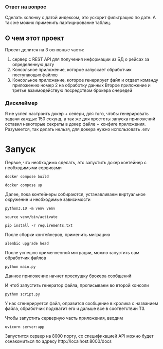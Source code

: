 ### Ответ на вопрос

Сделать колонку с датой индексом, это ускорит фильтрацию по дате. А так же можно применить партицирование таблиц.


## О чем этот проект

Проект делится на 3 основные части: 
1) сервер с REST API для получения информации из БД о рейсах за определенную дату
2) Консольное приложение, которое запускает обработчик поступающих файлов
3) Консольное приложение, которое генерирует файл и отдает команду приложению номер 2 на обработку данных
Второе приложение и третье взаимодействую посредством брокера очередей

### Дисклеймер

Я не успел настроить докер + селери, для того, чтобы генерировать задачи каждые 150 секунд,
а так же для простоты запуска приложений оставил некоторые секреты в докер файле + конфиге приложения.
Разумеется, так делать нельзя, для докера нужно использовать .env 


# Запуск
Первое, что необходимо сделать, это запустить докер контейнер с необходимыми сервисами

`docker compose build`

`docker compose up`

Далее, пока контейнеры собираются, устанавливаем виртуальное окружение и необходимые зависимости

`python3.10 -m venv venv`

`source venv/bin/activate`

`pip install -r requirements.txt`

После сборки контейнеров, применить миграцию 

`alembic upgrade head`

После успешно применненной миграции, можно запустить сам обработчик файлов

`python main.py`

Данное приложение начнет прослушку брокера сообщений

И чтоб запустить генератор файла, прописываем во второй консоли 

`python script.py`

У нас сгенерируется файл, оправится сообщение в кролика с названием файла, обработчик подхватит его и дальше все в соответствии ТЗ.


Чтобы запустить серверную часть приложения, вводим 

`uvicorn server:app`

Запустится сервер на 8000 порту, со спецификацией API можно будет ознакомиться по адресу http://localhost:8000/docs

